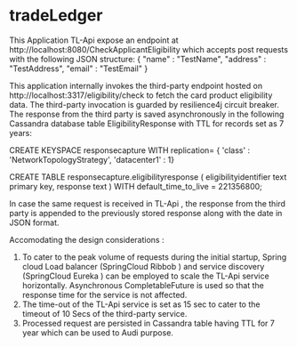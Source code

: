 # tradeLedger
This Application TL-Api expose an endpoint at http://localhost:8080/CheckApplicantEligibility which accepts post requests with the following JSON structure:
{
"name" : "TestName",
"address" : "TestAddress",
"email" : "TestEmail"
}

This application internally invokes the third-party endpoint hosted on http://localhost:3317/eligibility/check to fetch the card product eligibility data. The third-party invocation is guarded by resilience4j circuit breaker. The response from the third party is saved asynchronously in the following Cassandra database table EligibilityResponse with TTL for records set as 7 years: 

CREATE KEYSPACE responsecapture WITH replication= { 'class' : 'NetworkTopologyStrategy', 'datacenter1' : 1}

CREATE TABLE responsecapture.eligibilityresponse (
    eligibilityidentifier text primary key, response text
) WITH default_time_to_live = 221356800;

In case the same request is received in TL-Api , the response from the third party is appended to the previously stored response along with the date in JSON format. 

Accomodating the design considerations :

1.	To cater to the peak volume of requests during the initial startup, Spring cloud Load balancer (SpringCloud Ribbob ) and service discovery (SpringCloud Eureka ) can be employed to scale the TL-Api service horizontally. Asynchronous CompletableFuture is used so that the response time for the service is not affected.
2.	The time-out of the TL-Api service is set as 15 sec to cater to the timeout of 10 Secs of the third-party service. 
3.	Processed request are persisted in Cassandra table having TTL for 7 year which can be used to Audi purpose.


